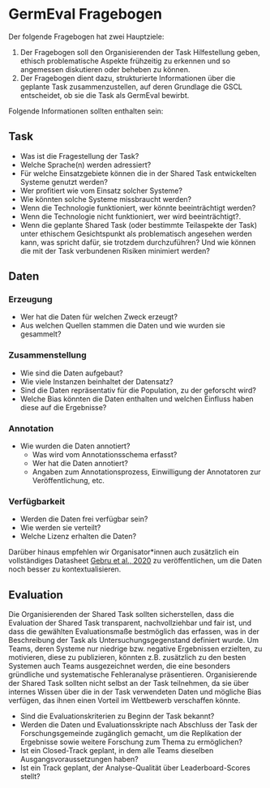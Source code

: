 # GermEval Fragebogen

Der folgende Fragebogen hat zwei Hauptziele:

1. Der Fragebogen soll den Organisierenden der Task Hilfestellung geben, ethisch problematische Aspekte frühzeitig zu erkennen und so angemessen diskutieren oder beheben zu können.
2. Der Fragebogen dient dazu, strukturierte Informationen über die geplante Task zusammenzustellen, auf deren Grundlage die GSCL entscheidet, ob sie die Task als GermEval bewirbt.

Folgende Informationen sollten enthalten sein:

## Task

* Was ist die Fragestellung der Task?
* Welche Sprache(n) werden adressiert?
* Für welche Einsatzgebiete können die in der Shared Task entwickelten Systeme genutzt werden?
* Wer profitiert wie vom Einsatz solcher Systeme?
* Wie könnten solche Systeme missbraucht werden?
* Wenn die Technologie funktioniert, wer könnte beeinträchtigt werden?
* Wenn die Technologie nicht funktioniert, wer wird beeinträchtigt?.
* Wenn die geplante Shared Task (oder bestimmte Teilaspekte der Task) unter ethischem Gesichtspunkt als problematisch angesehen werden kann, was spricht dafür, sie trotzdem durchzuführen? Und wie können die mit der Task verbundenen Risiken minimiert werden?

## Daten

### Erzeugung

* Wer hat die Daten für welchen Zweck erzeugt?
* Aus welchen Quellen stammen die Daten und wie wurden sie gesammelt?

### Zusammenstellung

* Wie sind die Daten aufgebaut?
* Wie viele Instanzen beinhaltet der Datensatz?
* Sind die Daten repräsentativ für die Population, zu der geforscht wird?
* Welche Bias könnten die Daten enthalten und welchen Einfluss haben diese auf die Ergebnisse?

### Annotation

* Wie wurden die Daten annotiert?
  * Was wird vom Annotationsschema erfasst?
  * Wer hat die Daten annotiert?
  * Angaben zum Annotationsprozess, Einwilligung der Annotatoren zur Veröffentlichung, etc.

### Verfügbarkeit

* Werden die Daten frei verfügbar sein?
* Wie werden sie verteilt?
* Welche Lizenz erhalten die Daten?

Darüber hinaus empfehlen wir Organisator*innen auch zusätzlich ein vollständiges Datasheet [Gebru et al., 2020](https://arxiv.org/abs/1803.09010) zu veröffentlichen, um die Daten noch besser zu kontextualisieren.

## Evaluation

Die Organisierenden der Shared Task sollten sicherstellen, dass die Evaluation der Shared Task transparent, nachvollziehbar und fair ist, und dass die gewählten Evaluationsmaße bestmöglich das erfassen, was in der Beschreibung der Task als Untersuchungsgegenstand definiert wurde.
Um Teams, deren Systeme nur niedrige bzw. negative Ergebnissen erzielten, zu motivieren, diese zu publizieren, könnten z.B. zusätzlich zu den besten Systemen auch Teams ausgezeichnet werden, die eine besonders gründliche und systematische Fehleranalyse präsentieren.
Organisierende der Shared Task sollten nicht selbst an der Task teilnehmen, da sie über internes Wissen über die in der Task verwendeten Daten und mögliche Bias verfügen, das ihnen einen Vorteil im Wettbewerb verschaffen könnte.

* Sind die Evaluationskriterien zu Beginn der Task bekannt?
* Werden die Daten und Evaluationsskripte nach Abschluss der Task der Forschungsgemeinde zugänglich gemacht, um die Replikation der Ergebnisse sowie weitere Forschung zum Thema zu ermöglichen?
* Ist ein Closed-Track geplant, in dem alle Teams dieselben Ausgangsvoraussetzungen haben?
* Ist ein Track geplant, der Analyse-Qualität über Leaderboard-Scores stellt?
